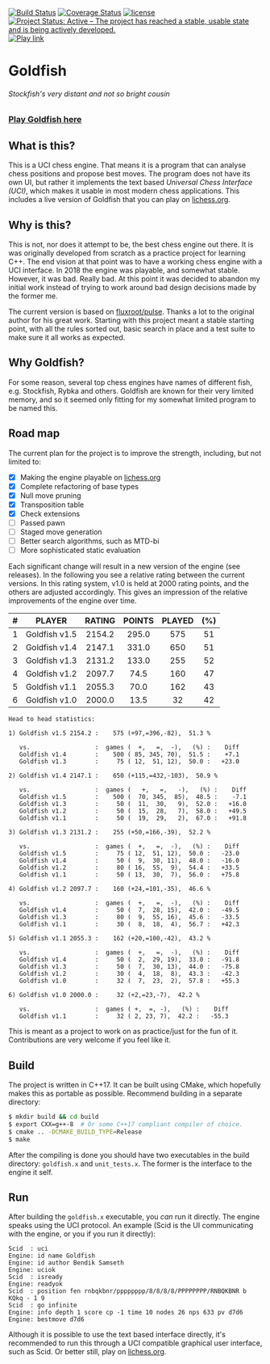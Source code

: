 [![Build Status](https://travis-ci.org/bsamseth/Goldfish.svg?branch=master)](https://travis-ci.org/bsamseth/Goldfish)
[![Coverage Status](https://coveralls.io/repos/github/bsamseth/Goldfish/badge.svg?branch=master)](https://coveralls.io/github/bsamseth/Goldfish?branch=master)
[![license](https://img.shields.io/github/license/mashape/apistatus.svg)](https://github.com/bsamseth/Goldfish/blob/master/LICENCE)
[![Project Status: Active – The project has reached a stable, usable state and is being actively developed.](http://www.repostatus.org/badges/latest/active.svg)](http://www.repostatus.org/#active)
[![Play link](https://img.shields.io/badge/Play%20Goldfish-lichess-green.svg)](https://lichess.org/@/Goldfish-Engine)

# Goldfish
###### Stockfish's very distant and not so bright cousin

### [Play Goldfish here](https://lichess.org/@/Goldfish-Engine)

## What is this?

This is a UCI chess engine. That means it is a program that can analyse chess
positions and propose best moves.  The program does not have its own UI, but
rather it implements the text based _Universal Chess Interface (UCI)_, which
makes it usable in most modern chess applications. This includes a live version
of Goldfish that you can play on [lichess.org](https://lichess.org/@/Goldfish-Engine). 

## Why is this?
This is not, nor does it attempt to be, the best chess engine out there.
It is was originally developed from scratch as a
practice project for learning C++. The end vision at that point was to have a
working chess engine with a UCI interface. In 2018 the engine was playable, and
somewhat stable. However, it was bad. Really bad. At this point it was decided
to abandon my initial work instead of trying to work around bad design
decisions made by the former me. 

The current version is based on
[fluxroot/pulse](https://github.com/fluxroot/pulse). Thanks a lot to the
original author for his great work. Starting with this project meant a stable
starting point, with all the rules sorted out, basic search in place and a test
suite to make sure it all works as expected.

## Why Goldfish?

For some reason, several top chess engines have names of different fish, e.g.
Stockfish, Rybka and others. Goldfish are known for their very limited memory,
and so it seemed only fitting for my somewhat limited program to be named this. 

## Road map

The current plan for the project is to improve the strength, including, but not
limited to:

- [X] Making the engine playable on [lichess.org](lichess.org)
- [X] Complete refactoring of base types
- [X] Null move pruning
- [X] Transposition table
- [X] Check extensions
- [ ] Passed pawn
- [ ] Staged move generation
- [ ] Better search algorithms, such as MTD-bi
- [ ] More sophisticated static evaluation

Each significant change will result in a new version of the engine (see
releases). In the following you see a relative rating between the current
versions. In this rating system, v1.0 is held at 2000 rating points, and the
others are adjusted accordingly. This gives an impression of the relative
improvements of the engine over time.

   |# |PLAYER     |       RATING | POINTS | PLAYED |  (%)|
   |:---:|---|:---:|:---:|:---:|:---:|
   |1 |Goldfish v1.5    |  2154.2   |295.0     |575    |51|
   |2 |Goldfish v1.4    |  2147.1   |331.0     |650    |51|
   |3 |Goldfish v1.3    |  2131.2   |133.0     |255    |52|
   |4 |Goldfish v1.2    |  2097.7    |74.5     |160    |47|
   |5 |Goldfish v1.1    |  2055.3    |70.0     |162    |43|
   |6 |Goldfish v1.0    |  2000.0    |13.5      |32    |42|

```text
Head to head statistics:

1) Goldfish v1.5 2154.2 :    575 (+97,=396,-82),  51.3 %

   vs.                  :  games (  +,   =,  -),   (%) :    Diff
   Goldfish v1.4        :    500 ( 85, 345, 70),  51.5 :    +7.1
   Goldfish v1.3        :     75 ( 12,  51, 12),  50.0 :   +23.0

2) Goldfish v1.4 2147.1 :    650 (+115,=432,-103),  50.9 %

   vs.                  :  games (   +,   =,   -),   (%) :    Diff
   Goldfish v1.5        :    500 (  70, 345,  85),  48.5 :    -7.1
   Goldfish v1.3        :     50 (  11,  30,   9),  52.0 :   +16.0
   Goldfish v1.2        :     50 (  15,  28,   7),  58.0 :   +49.5
   Goldfish v1.1        :     50 (  19,  29,   2),  67.0 :   +91.8

3) Goldfish v1.3 2131.2 :    255 (+50,=166,-39),  52.2 %

   vs.                  :  games (  +,   =,  -),   (%) :    Diff
   Goldfish v1.5        :     75 ( 12,  51, 12),  50.0 :   -23.0
   Goldfish v1.4        :     50 (  9,  30, 11),  48.0 :   -16.0
   Goldfish v1.2        :     80 ( 16,  55,  9),  54.4 :   +33.5
   Goldfish v1.1        :     50 ( 13,  30,  7),  56.0 :   +75.8

4) Goldfish v1.2 2097.7 :    160 (+24,=101,-35),  46.6 %

   vs.                  :  games (  +,   =,  -),   (%) :    Diff
   Goldfish v1.4        :     50 (  7,  28, 15),  42.0 :   -49.5
   Goldfish v1.3        :     80 (  9,  55, 16),  45.6 :   -33.5
   Goldfish v1.1        :     30 (  8,  18,  4),  56.7 :   +42.3

5) Goldfish v1.1 2055.3 :    162 (+20,=100,-42),  43.2 %

   vs.                  :  games (  +,   =,  -),   (%) :    Diff
   Goldfish v1.4        :     50 (  2,  29, 19),  33.0 :   -91.8
   Goldfish v1.3        :     50 (  7,  30, 13),  44.0 :   -75.8
   Goldfish v1.2        :     30 (  4,  18,  8),  43.3 :   -42.3
   Goldfish v1.0        :     32 (  7,  23,  2),  57.8 :   +55.3

6) Goldfish v1.0 2000.0 :     32 (+2,=23,-7),  42.2 %

   vs.                  :  games ( +,  =, -),   (%) :    Diff
   Goldfish v1.1        :     32 ( 2, 23, 7),  42.2 :   -55.3

```

This is meant as a project to work on as practice/just for the fun of it.
Contributions are very welcome if you feel like it.

## Build

The project is written in C++17. It can be built using CMake, which hopefully makes this as portable as
possible. Recommend building in a separate directory:

``` bash
$ mkdir build && cd build
$ export CXX=g++-8  # Or some C++17 compliant compiler of choice.
$ cmake .. -DCMAKE_BUILD_TYPE=Release
$ make
```

After the compiling is done you should have two executables in the build
directory: `goldfish.x` and `unit_tests.x`. The former is the interface to the
engine it self.

## Run

After building the `goldfish.x` executable, you _can_ run it directly. The engine
speaks using the UCI protocol. An example (Scid is the UI communicating with the engine, or you if you run it directly):

``` text
Scid  : uci
Engine: id name Goldfish
Engine: id author Bendik Samseth
Engine: uciok
Scid  : isready
Engine: readyok
Scid  : position fen rnbqkbnr/pppppppp/8/8/8/8/PPPPPPPP/RNBQKBNR b KQkq - 1 9
Scid  : go infinite
Engine: info depth 1 score cp -1 time 10 nodes 26 nps 633 pv d7d6
Engine: bestmove d7d6
```

Although it is possible to use the text based interface directly, it's
recommended to run this through a UCI compatible graphical user interface, such
as Scid. Or better still, play on [lichess.org](https://lichess.org/@/Goldfish-Engine).
